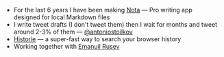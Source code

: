 - For the last 6 years I have been making [Nota](https://nota.md) — Pro writing app designed for local Markdown files
- I write tweet drafts (I don't tweet them) then I wait for months and tweet around 2-3% of them — [@antoniostoilkov](https://twitter.com/antoniostoilkov)
- [Historie](https://historie.app) — a super-fast way to search your browser history
- Working together with [Emanuil Rusev](https://github.com/erusev)
